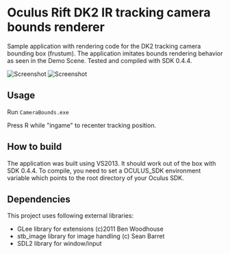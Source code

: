 Oculus Rift DK2 IR tracking camera bounds renderer
================

Sample application with rendering code for the DK2 tracking camera bounding box (frustum). The application imitates bounds rendering behavior as seen in the Demo Scene. Tested and compiled with SDK 0.4.4.

![Screenshot](http://kondrak.info/images/vrcam_bb2.png?raw=true)
![Screenshot](http://kondrak.info/images/vrcam_bb1.png?raw=true)

Usage
-----
Run <code>CameraBounds.exe</code>

Press R while "ingame" to recenter tracking position.

How to build
-------
The application was built using VS2013. It should work out of the box with SDK 0.4.4. To compile, you need to set a OCULUS_SDK environment variable which points to the root directory of your Oculus SDK.

Dependencies
-------
This project uses following external libraries:

- GLee library for extensions (c)2011 Ben Woodhouse
- stb_image library for image handling (c) Sean Barret
- SDL2 library for window/input 
